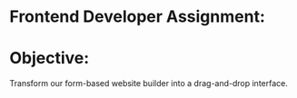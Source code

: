 # Frontend Developer Assignment:

# Objective: 

Transform our form-based website builder into a drag-and-drop interface.